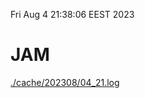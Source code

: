 Fri Aug  4 21:38:06 EEST 2023
# JAM
<a href='./cache/202308/04_21.log'>./cache/202308/04_21.log</a>
